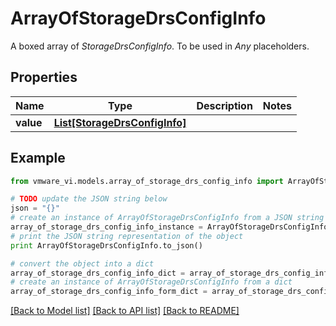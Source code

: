 # ArrayOfStorageDrsConfigInfo

A boxed array of *StorageDrsConfigInfo*. To be used in *Any* placeholders. 

## Properties
Name | Type | Description | Notes
------------ | ------------- | ------------- | -------------
**value** | [**List[StorageDrsConfigInfo]**](StorageDrsConfigInfo.md) |  | 

## Example

```python
from vmware_vi.models.array_of_storage_drs_config_info import ArrayOfStorageDrsConfigInfo

# TODO update the JSON string below
json = "{}"
# create an instance of ArrayOfStorageDrsConfigInfo from a JSON string
array_of_storage_drs_config_info_instance = ArrayOfStorageDrsConfigInfo.from_json(json)
# print the JSON string representation of the object
print ArrayOfStorageDrsConfigInfo.to_json()

# convert the object into a dict
array_of_storage_drs_config_info_dict = array_of_storage_drs_config_info_instance.to_dict()
# create an instance of ArrayOfStorageDrsConfigInfo from a dict
array_of_storage_drs_config_info_form_dict = array_of_storage_drs_config_info.from_dict(array_of_storage_drs_config_info_dict)
```
[[Back to Model list]](../README.md#documentation-for-models) [[Back to API list]](../README.md#documentation-for-api-endpoints) [[Back to README]](../README.md)


